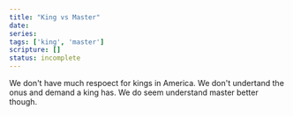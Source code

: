 ```yaml
---
title: "King vs Master"
date: 
series: 
tags: ['king', 'master']
scripture: []
status: incomplete
---
```


We don't have much respoect for kings in America. We don't undertand the onus and demand a king has. We do seem understand master better though.
